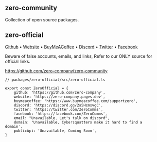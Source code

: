 ## zero-community

Collection of open source packages.

## zero-official

[Github](https://github.com/zero-company) •
[Website](https://zero-company.pages.dev) •
[BuyMeACoffee](https://www.buymeacoffee.com/supportzero) •
[Discord](https://discord.gg/2a5HcmxvgC) •
[Twitter](https://twitter.com/ZeroComms) •
[Facebook](https://facebook.com/ZeroComms)

Beware of false accounts, emails, and links, Refer to our ONLY source for official links.

https://github.com/zero-company/zero-community

```
// packages/zero-official/src/zero-official.ts

export const ZeroOfficial = {
	github: 'https://github.com/zero-company',
	website: 'https://zero-company.pages.dev',
	buymeacoffee: 'https://www.buymeacoffee.com/supportzero',
	discord: 'https://discord.gg/2a5HcmxvgC',
	twitter: 'https://twitter.com/ZeroComms',
	facebook: 'https://facebook.com/ZeroComms',
	email: "Unavailable, Let's talk on discord",
	domain: 'Unavailable, Cybersquatters make it hard to find a domain',
	publicApi: 'Unavailable, Coming Soon',
}
```
